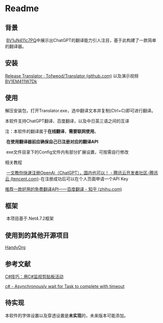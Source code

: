 # Readme

## 背景

​	[BV1uN411c7PQ](https://www.bilibili.com/video/BV1uN411c7PQ)中展示出ChatGPT的翻译能力引人注目，基于此构建了一款简单的翻译器。

## 安装

[Release Translator · Tofweod/Translator (github.com)](https://github.com/Tofweod/Translator/releases/tag/2.0) 以及演示视频[BV1EM411W7Dk](https://www.bilibili.com/video/BV1EM411W7Dk)

## 使用

解压安装包，打开Translator.exe，选中翻译文本并复制(Ctrl+C)即可进行翻译。

本软件支持ChatGPT翻译、百度翻译，以及中日英三语之间的互译

注：本软件的翻译属于**在线翻译**，**需要联网使用**。

​		**在使用翻译器前应确保自己已注册对应的翻译API**

​		exe文件目录下的Config文件内有部分扩展设置，可按需自行修改

相关教程

​	[一文教你快速注册OpenAi（ChatGPT），国内也可以！ - 腾讯云开发者社区-腾讯云 (tencent.com)](https://cloud.tencent.com/developer/article/2190154)-在注册成功后可以在个人页面申请一个API Key

   [推荐一款好用的免费翻译API——百度翻译 - 知乎 (zhihu.com)](https://zhuanlan.zhihu.com/p/81945858)

## 框架

​	本项目基于.Net4.7.2框架

## 使用到的其他开源项目

[HandyOrg](https://handyorg.github.io/)

## 参考文献

[C#技巧：用C#监视剪贴板活动 ](https://www.cnblogs.com/DotNetEarthworm/archive/2008/12/19/1358461.html)

[c# - Asynchronously wait for Task to complete with timeout](https://stackoverflow.com/questions/4238345/asynchronously-wait-for-taskt-to-complete-with-timeout)

## 待实现

​	本软件的字体设置以及穿透设置是**未实现**的，未来版本可能添加。
